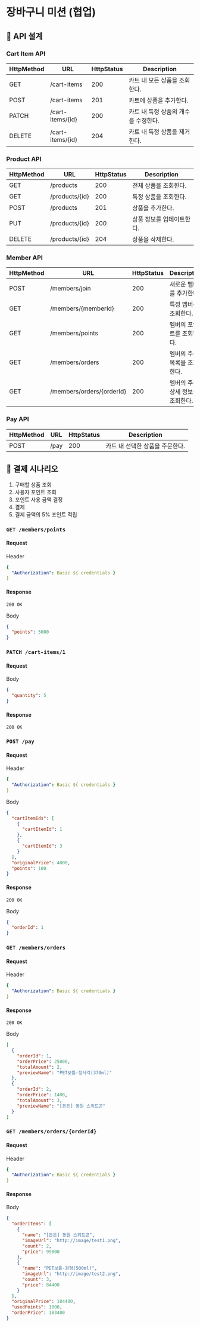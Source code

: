 # 장바구니 미션 (협업)

## 💋 API 설계

### Cart Item API

| HttpMethod | URL              | HttpStatus | Description           |
|------------|------------------|------------|-----------------------|
| GET        | /cart-items      | 200        | 카트 내 모든 상품을 조회한다.     |
| POST       | /cart-items      | 201        | 카트에 상품을 추가한다.         |
| PATCH      | /cart-items/{id} | 200        | 카트 내 특정 상품의 개수를 수정한다. |
| DELETE     | /cart-items/{id} | 204        | 카트 내 특정 상품을 제거한다.     |

### Product API

| HttpMethod | URL            | HttpStatus | Description    |
|------------|----------------|------------|----------------|
| GET        | /products      | 200        | 전체 상품을 조회한다.   |
| GET        | /products/{id} | 200        | 특정 상품을 조회한다.   |
| POST       | /products      | 201        | 상품을 추가한다.      |
| PUT        | /products/{id} | 200        | 상품 정보를 업데이트한다. |
| DELETE     | /products/{id} | 204        | 상품을 삭제한다.      |

### Member API

| HttpMethod | URL                       | HttpStatus | Description         |
|------------|---------------------------|------------|---------------------|
| POST       | /members/join             | 200        | 새로운 멤버를 추가한다.       |
| GET        | /members/{memberId}       | 200        | 특정 멤버를 조회한다.        |
| GET        | /members/points           | 200        | 멤버의 포인트를 조회한다.      |
| GET        | /members/orders           | 200        | 멤버의 주문 목록을 조회한다.    |
| GET        | /members/orders/{orderId} | 200        | 멤버의 주문 상세 정보를 조회한다. |

### Pay API

| HttpMethod | URL  | HttpStatus | Description        |
|------------|------|------------|--------------------|
| POST       | /pay | 200        | 카트 내 선택한 상품을 주문한다. |

## 💋 결제 시나리오

1. 구매할 상품 조회
2. 사용자 포인트 조회
3. 포인트 사용 금액 결정
4. 결제
5. 결제 금액의 5% 포인트 적립

### `GET /members/points`

#### Request

Header

```yaml
{
  "Authorization": Basic ${ credentials }
}
```

#### Response

```
200 OK
```

Body

```json
{
  "points": 5000
}
```

### `PATCH /cart-items/1`

#### Request

Body

```json
{
  "quantity": 5
}
```

#### Response

```
200 OK
```

### `POST /pay`

#### Request

Header

```yaml
{
  "Authorization": Basic ${ credentials }
}
```

Body

```json
{
  "cartItemIds": [
    {
      "cartItemId": 1
    },
    {
      "cartItemId": 3
    }
  ],
  "originalPrice": 4000,
  "points": 100
}
```

#### Response

```
200 OK  
```

Body

```json
{
  "orderId": 1
}
```

### `GET /members/orders`

#### Request

Header

```yaml
{
  "Authorization": Basic ${ credentials }
}
```

#### Response

```
200 OK
```

Body

```json
[
  {
    "orderId": 1,
    "orderPrice": 25000,
    "totalAmount": 2,
    "previewName": "PET보틀-정사각(370ml)"
  },
  {
    "orderId": 2,
    "orderPrice": 1400,
    "totalAmount": 3,
    "previewName": "[든든] 동원 스위트콘"
  }
]
```

### `GET /members/orders/{orderId}`

#### Request

Header

```yaml
{
  "Authorization": Basic ${ credentials }
}
```

#### Response

Body

```json
{
  "orderItems": [
    {
      "name": "[든든] 동원 스위트콘",
      "imageUrl": "http://image/test1.png",
      "count": 2,
      "price": 99800
    },
    {
      "name": "PET보틀-원형(500ml)",
      "imageUrl": "http://image/test2.png",
      "count": 3,
      "price": 84400
    }
  ],
  "originalPrice": 184400,
  "usedPoints": 1000,
  "orderPrice": 183400
}
```


